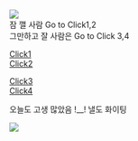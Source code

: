 # 

![](https://png.pngtree.com/png-clipart/20190617/original/pngtree-hand-painted-cartoon-cute-kitten-emoticon-pack-hi-hello-cute-cartoon-png-image_3851610.jpg)   
잠 깰 사람 Go to Click1,2    
그만하고 잘 사람은 Go to Click 3,4  

[Click1](https://youtu.be/4jqC-2nP3cw)           
[Click2](https://youtu.be/-WgqndZu_Tk)    
  
[Click3]( https://youtu.be/OJAKYX8A_WM)     
[Click4](https://youtu.be/-S8_oOqnkac)     

오늘도 고생 많았음 !__! 낼도 화이팅    
  
![](https://image.slidesharecdn.com/byeenglishclass-121118114654-phpapp01/95/bye-english-class-1-638.jpg?cb=1353239254)  
